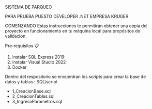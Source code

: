 SISTEMA DE PARQUEO 

PARA PRUEBA PUESTO DEVELOPER .NET EMPRESA KRUGER

COMENZANDO 
Estas instrucciones te permitirán obtener una copia del proyecto en funcionamiento en tu máquina local para propósitos de validacion.

Pre-requisitos 📋

1. Instalar SQL Express 2019
2. Instalar Visual Studio 2022
3. Docker 

Dentro del respositorio se encuentran los scripts para crear la base de datos y tablas : SQL\script

- 1_CreacionBase.sql
- 2_CreacionTablas.sql
- 3_IngresoParametros.sql
